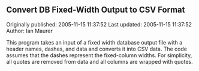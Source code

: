 ## Convert DB Fixed-Width Output to CSV Format 
Originally published: 2005-11-15 11:37:52 
Last updated: 2005-11-15 11:37:52 
Author: Ian Maurer 
 
This program takes an input of a fixed width database output file with a header names, dashes, and data and converts it into CSV data. The code assumes that the dashes represent the fixed-column widths. For simplicity, all quotes are removed from data and all columns are wrapped with quotes.